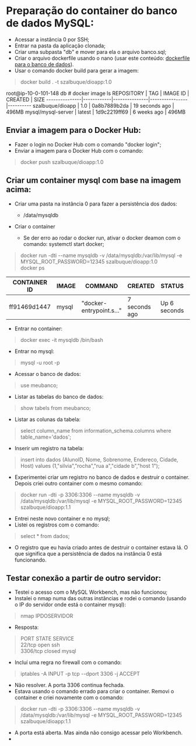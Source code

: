 # Preparação do container do banco de dados MySQL:

* Acessar a instância 0 por SSH;
* Entrar na pasta da aplicação clonada;
* Criar uma subpasta "db" e mover para ela o arquivo banco.sql;
* Criar o arquivo dockerfile usando o nano (usar este conteúdo: [dockerfile para o banco de dados](db/dockerfile)).
* Usar o comando docker build para gerar a imagem:
> docker build . -t szalbuque/dioapp:1.0

root@ip-10-0-101-148 db # docker image ls
REPOSITORY     |      TAG   |    IMAGE ID   |    CREATED     |     SIZE
---------------|------------|---------------|----------------|----------
szalbuque/dioapp  |   1.0    |   0a8b7889b2da |  19 seconds ago |  496MB
mysql/mysql-server |  latest  |  1d9c2219ff69 |  6 weeks ago   |   496MB

## Enviar a imagem para o Docker Hub:
* Fazer o login no Docker Hub com o comando "docker login";
* Enviar a imagem para o Docker Hub com o comando:
> docker push szalbuque/dioapp:1.0

## Criar um container mysql com base na imagem acima:

* Criar uma pasta na instância 0 para fazer a persistência dos dados:
  * /data/mysqldb
  
* Criar o container
  * Se der erro ao rodar o docker run, ativar o docker deamon com o comando: systemctl start docker;
> docker run -dti --name mysqldb -v /data/mysqldb:/var/lib/mysql -e MYSQL_ROOT_PASSWORD=12345  szalbuque/dioapp:1.0<br>
> docker ps<br>

CONTAINER ID |  IMAGE   |  COMMAND     |             CREATED   |      STATUS    |     PORTS        |         NAMES
-------------|----------|--------------|-----------------------|----------------|------------------|------------------
ff91469d1447 |  mysql   |  "docker-entrypoint.s…" |  7 seconds ago |  Up 6 seconds |  3306/tcp, 33060/tcp |  mysqldb

* Entrar no container:
> docker exec -it mysqldb /bin/bash

* Entrar no mysql:
> mysql -u root -p

* Acessar o banco de dados:
> use meubanco;

* Listar as tabelas do banco de dados:
> show tabels from meubanco;

* Listar as colunas da tabela:
>  select column_name from information_schema.columns where table_name='dados';

* Inserir um registro na tabela:
>  insert into dados (AlunoID, Nome, Sobrenome, Endereco, Cidade, Host) values (1,"silvia","rocha","rua a","cidade b","host 1");

* Experimentei criar um registro no banco de dados e destruir o container. Depois criei outro container com o mesmo comando:
> docker run -dti -p 3306:3306 --name mysqldb -v /data/mysqldb:/var/lib/mysql -e MYSQL_ROOT_PASSWORD=12345  szalbuque/dioapp:1.1
  * Entrei neste novo container e no mysql;
  * Listei os registros com o comando:
  > select * from dados;
  * O registro que eu havia criado antes de destruir o container estava lá. O que significa que a persistência de dados na instância 0 está funcionando.

## Testar conexão a partir de outro servidor:
* Testei o acesso com o MySQL Workbench, mas não funcionou;
* Instalei o nmap numa das outras instâncias e rodei o comando (usando o IP do servidor onde está o container mysql):
> nmap IPDOSERVIDOR<br>
* Resposta:
> PORT     STATE  SERVICE<br>
> 22/tcp   open   ssh<br>
> 3306/tcp closed mysql<br>
* Incluí uma regra no firewall com o comando:
> iptables -A INPUT -p tcp --dport 3306 -j ACCEPT
* Não resolver. A porta 3306 continua fechada.
* Estava usando o comando errado para criar o container. Removi o container e criei novamente com o comando:
> docker run -dti -p 3306:3306 --name mysqldb -v /data/mysqldb:/var/lib/mysql -e MYSQL_ROOT_PASSWORD=12345  szalbuque/dioapp:1.1
* A porta está aberta. Mas ainda não consigo acessar pelo Workbench. 
* 
